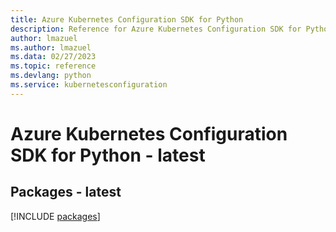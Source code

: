 ```yaml
---
title: Azure Kubernetes Configuration SDK for Python
description: Reference for Azure Kubernetes Configuration SDK for Python
author: lmazuel
ms.author: lmazuel
ms.data: 02/27/2023
ms.topic: reference
ms.devlang: python
ms.service: kubernetesconfiguration
---
```

# Azure Kubernetes Configuration SDK for Python - latest
## Packages - latest
[!INCLUDE [packages](kubernetes-configuration-index.md)]